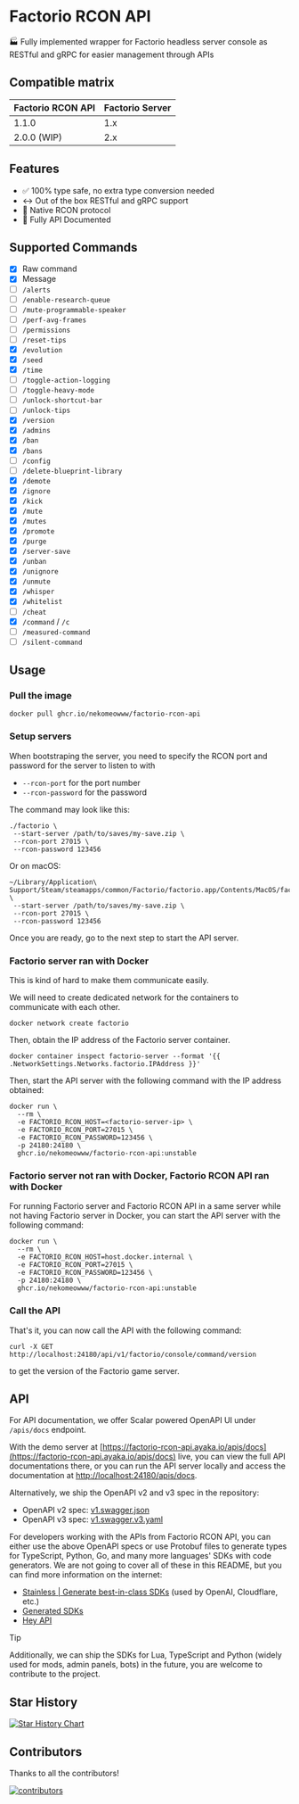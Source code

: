 # Factorio RCON API

🏭 Fully implemented wrapper for Factorio headless server console as RESTful and gRPC for easier management through APIs

## Compatible matrix

| Factorio RCON API | Factorio Server |
|-------------------|-----------------|
| 1.1.0             | 1.x             |
| 2.0.0 (WIP)       | 2.x             |

## Features

- ✅ 100% type safe, no extra type conversion needed
- ↔️ Out of the box RESTful and gRPC support
- 🎺 Native RCON protocol
- 📖 Fully API Documented

## Supported Commands

  - [x] Raw command
  - [x] Message
  - [ ] `/alerts`
  - [ ] `/enable-research-queue`
  - [ ] `/mute-programmable-speaker`
  - [ ] `/perf-avg-frames`
  - [ ] `/permissions`
  - [ ] `/reset-tips`
  - [x] `/evolution`
  - [x] `/seed`
  - [x] `/time`
  - [ ] `/toggle-action-logging`
  - [ ] `/toggle-heavy-mode`
  - [ ] `/unlock-shortcut-bar`
  - [ ] `/unlock-tips`
  - [x] `/version`
  - [x] `/admins`
  - [x] `/ban`
  - [x] `/bans`
  - [ ] `/config`
  - [ ] `/delete-blueprint-library`
  - [x] `/demote`
  - [x] `/ignore`
  - [x] `/kick`
  - [x] `/mute`
  - [x] `/mutes`
  - [x] `/promote`
  - [x] `/purge`
  - [x] `/server-save`
  - [x] `/unban`
  - [x] `/unignore`
  - [x] `/unmute`
  - [x] `/whisper`
  - [x] `/whitelist`
  - [ ] `/cheat`
  - [x] `/command` / `/c`
  - [ ] `/measured-command`
  - [ ] `/silent-command`

## Usage

### Pull the image

```shell
docker pull ghcr.io/nekomeowww/factorio-rcon-api
```

### Setup servers

When bootstraping the server, you need to specify the RCON port and password for the server to listen to with

- `--rcon-port` for the port number
- `--rcon-password` for the password

The command may look like this:

```shell
./factorio \
 --start-server /path/to/saves/my-save.zip \
 --rcon-port 27015 \
 --rcon-password 123456
```

Or on macOS:

```shell
~/Library/Application\ Support/Steam/steamapps/common/Factorio/factorio.app/Contents/MacOS/factorio \
 --start-server /path/to/saves/my-save.zip \
 --rcon-port 27015 \
 --rcon-password 123456
```

Once you are ready, go to the next step to start the API server.

### Factorio server ran with Docker

This is kind of hard to make them communicate easily.

We will need to create dedicated network for the containers to communicate with each other.

```shell
docker network create factorio
```

Then, obtain the IP address of the Factorio server container.

```shell
docker container inspect factorio-server --format '{{ .NetworkSettings.Networks.factorio.IPAddress }}'
```

Then, start the API server with the following command with the IP address obtained:

```shell
docker run \
  --rm \
  -e FACTORIO_RCON_HOST=<factorio-server-ip> \
  -e FACTORIO_RCON_PORT=27015 \
  -e FACTORIO_RCON_PASSWORD=123456 \
  -p 24180:24180 \
  ghcr.io/nekomeowww/factorio-rcon-api:unstable
```

### Factorio server not ran with Docker, Factorio RCON API ran with Docker

For running Factorio server and Factorio RCON API in a same server while not having Factorio server in Docker, you can start the API server with the following command:

```shell
docker run \
  --rm \
  -e FACTORIO_RCON_HOST=host.docker.internal \
  -e FACTORIO_RCON_PORT=27015 \
  -e FACTORIO_RCON_PASSWORD=123456 \
  -p 24180:24180 \
  ghcr.io/nekomeowww/factorio-rcon-api:unstable
```

### Call the API

That's it, you can now call the API with the following command:

```shell
curl -X GET http://localhost:24180/api/v1/factorio/console/command/version
```

to get the version of the Factorio game server.

## API

For API documentation, we offer Scalar powered OpenAPI UI under `/apis/docs` endpoint.

With the demo server at [https://factorio-rcon-api.ayaka.io/apis/docs](https://factorio-rcon-api.ayaka.io/apis/docs) live, you can view the full API documentations there, or you can run the API server locally and access the documentation at [http://localhost:24180/apis/docs](http://localhost:24180/apis/docs).

Alternatively, we ship the OpenAPI v2 and v3 spec in the repository:

- OpenAPI v2 spec: [v1.swagger.json](https://github.com/nekomeowww/factorio-rcon-api/blob/main/apis/factorioapi/v1/v1.swagger.json)
- OpenAPI v3 spec: [v1.swagger.v3.yaml](https://github.com/nekomeowww/factorio-rcon-api/blob/main/apis/factorioapi/v1/v1.swagger.v3.yaml)

For developers working with the APIs from Factorio RCON API, you can either use the above OpenAPI specs or use Protobuf files to generate types for TypeScript, Python, Go, and many more languages' SDKs with code generators. We are not going to cover all of these in this README, but you can find more information on the internet:

- [Stainless | Generate best-in-class SDKs](https://www.stainlessapi.com/) (used by OpenAI, Cloudflare, etc.)
- [Generated SDKs](https://buf.build/docs/bsr/generated-sdks/overview/)
- [Hey API](https://heyapi.dev/)

> [!TIP]
> Additionally, we can ship the SDKs for Lua, TypeScript and Python (widely used for mods, admin panels, bots) in the future, you are welcome to contribute to the project.

## Star History

[![Star History Chart](https://api.star-history.com/svg?repos=nekomeowww/factorio-rcon-api&type=Date)](https://star-history.com/#nekomeowww/factorio-rcon-api&Date)

## Contributors

Thanks to all the contributors!

[![contributors](https://contrib.rocks/image?repo=nekomeowww/factorio-rcon-api)](https://github.com/nekomeowww/factorio-rcon-api/graphs/contributors)
